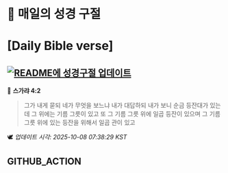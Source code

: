 # 🙏 매일의 성경 구절
# [Daily Bible verse]
## [![README에 성경구절 업데이트](https://github.com/DONGSUKA/first_test/actions/workflows/update-readme-bible.yml/badge.svg)](https://github.com/DONGSUKA/first_test/actions/workflows/update-readme-bible.yml)
<!-- START_BIBLE_VERSE -->
📖 **스가랴 4:2**
> 그가 내게 묻되 네가 무엇을 보느냐 내가 대답하되 내가 보니 순금 등잔대가 있는데 그 위에는 기름 그릇이 있고 또 그 기름 그릇 위에 일곱 등잔이 있으며 그 기름 그릇 위에 있는 등잔을 위해서 일곱 관이 있고

🕊️ _업데이트 시각: 2025-10-08 07:38:29 KST_
  <!-- END_BIBLE_VERSE -->
## GITHUB_ACTION
